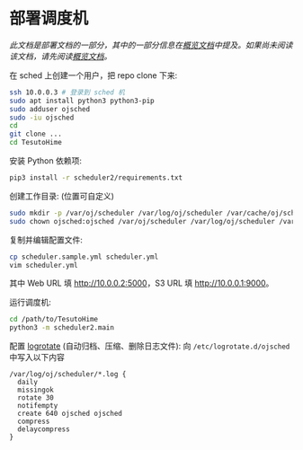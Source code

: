 # 部署调度机

*此文档是部署文档的一部分，其中的一部分信息在[概览文档](overview.md)中提及。如果尚未阅读该文档，请先阅读[概览文档](overview.md)。*

在 sched 上创建一个用户，把 repo clone 下来:

```sh
ssh 10.0.0.3 # 登录到 sched 机
sudo apt install python3 python3-pip
sudo adduser ojsched
sudo -iu ojsched
cd
git clone ...
cd TesutoHime
```

安装 Python 依赖项:

```sh
pip3 install -r scheduler2/requirements.txt
```

创建工作目录: (位置可自定义)

```sh
sudo mkdir -p /var/oj/scheduler /var/log/oj/scheduler /var/cache/oj/scheduler
sudo chown ojsched:ojsched /var/oj/scheduler /var/log/oj/scheduler /var/cache/oj/scheduler
```

复制并编辑配置文件:

```sh
cp scheduler.sample.yml scheduler.yml
vim scheduler.yml
```

其中 Web URL 填 <http://10.0.0.2:5000>，S3 URL 填 <http://10.0.0.1:9000>。

运行调度机:

```sh
cd /path/to/TesutoHime
python3 -m scheduler2.main
```

配置 [logrotate] (自动归档、压缩、删除日志文件): 向 `/etc/logrotate.d/ojsched` 中写入以下内容

```
/var/log/oj/scheduler/*.log {
  daily
  missingok
  rotate 30
  notifempty
  create 640 ojsched ojsched
  compress
  delaycompress
}
```

[logrotate]: https://www.man7.org/linux/man-pages/man8/logrotate.8.html

